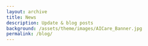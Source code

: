 ```yaml
---
layout: archive
title: News
description: Update & blog posts
background: /assets/theme/images/AICare_Banner.jpg
permalink: /blog/
---
```


<!-- Content here would shop up above your list of posts -->
